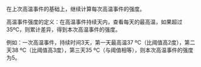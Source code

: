 在上次高温事件的基础上，继续计算每次高温事件的强度。

高温事件强度的定义：在高温事件持续天内，查看每天的最高温，如果超过35ºC，则累计差异，得到本次高温事件的强度。

例如：一次高温事件，持续时间3天，第一天最高温37 ºC（比阈值高2度），第二天38 ºC（比阈值高3度），第三天35 ºC（与阈值相等），则本次高温事件的强度为5。